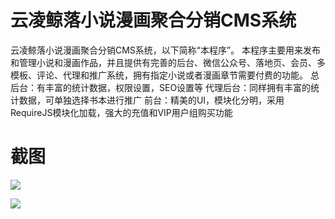 # 云凌鲸落小说漫画聚合分销CMS系统

云凌鲸落小说漫画聚合分销CMS系统，以下简称“本程序”。
本程序主要用来发布和管理小说和漫画作品，并且提供有完善的后台、微信公众号、落地页、会员、多模板、评论、代理和推广系统，拥有指定小说或者漫画章节需要付费的功能。
总后台：有丰富的统计数据，权限设置，SEO设置等
代理后台：同样拥有丰富的统计数据，可单独选择书本进行推广
前台：精美的UI，模块化分明，采用RequireJS模块化加载，强大的充值和VIP用户组购买功能

# 截图

![](https://cdn.nlark.com/yuque/0/2022/png/25663172/1647276734914-23387d3b-14f4-4e9c-b002-bb4f77b6673b.png)

![](https://cdn.nlark.com/yuque/0/2022/png/25663172/1647276735312-c84f1a91-65e4-43f6-be80-234dcadd9817.png)
